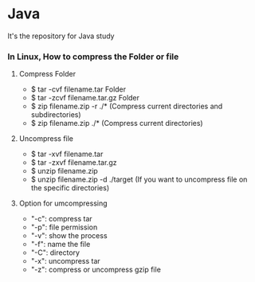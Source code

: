 # Java
It's the repository for Java study

### In Linux, How to compress the Folder or file

1. Compress Folder
    - $ tar -cvf filename.tar Folder
    - $ tar -zcvf filename.tar.gz Folder
    - $ zip filename.zip -r ./* (Compress current directories and subdirectories)
    - $ zip filename.zip ./* (Compress current directories)

2. Uncompress file
    - $ tar -xvf filename.tar
    - $ tar -zxvf filename.tar.gz
    - $ unzip filename.zip
    - $ unzip filename.zip -d ./target (If you want to uncompress file on the specific directories)
    
3. Option for umcompressing
    - "-c": compress tar
    - "-p": file permission
    - "-v": show the process
    - "-f": name the file
    - "-C": directory
    - "-x": uncompress tar
    - "-z": compress or uncompress gzip file
    
